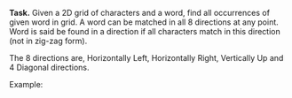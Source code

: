**Task.** Given a 2D grid of characters and a word, find all occurrences of given word in grid. A word can be matched in all 8 directions at any point. Word is said be found in a direction if all characters match in this direction (not in zig-zag form).

The 8 directions are, Horizontally Left, Horizontally Right, Vertically Up and 4 Diagonal directions.

Example:
